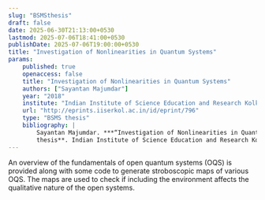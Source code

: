 ```yaml
---
slug: "BSMSthesis"
draft: false
date: 2025-06-30T21:13:00+0530
lastmod: 2025-07-06T18:41:00+0530
publishDate: 2025-07-06T19:00:00+0530
title: "Investigation of Nonlinearities in Quantum Systems"
params:
    published: true
    openaccess: false
    title: "Investigation of Nonlinearities in Quantum Systems"
    authors: ["Sayantan Majumdar"]
    year: "2018"
    institute: "Indian Institute of Science Education and Research Kolkata"
    url: "http://eprints.iiserkol.ac.in/id/eprint/796"
    type: "BSMS thesis"
    bibliography: |
        Sayantan Majumdar. ***“Investigation of Nonlinearities in Quantum Systems”***. **BSMS
        thesis**. Indian Institute of Science Education and Research Kolkata, 2018.
---
```

An overview of the fundamentals of open quantum systems (OQS) is provided along with 
some code to generate stroboscopic maps of various OQS. The maps 
are used to check if including the environment affects the qualitative nature 
of the open systems.
<!--more-->